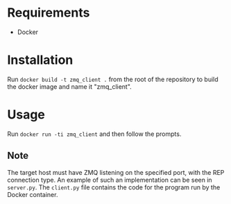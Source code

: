 # Requirements
* Docker

# Installation
Run `docker build -t zmq_client .` from the root of the repository to build
the docker image and name it "zmq_client".

# Usage
Run `docker run -ti zmq_client` and then follow the prompts.

## Note
The target host must have ZMQ listening on the specified port, with the REP connection type.
An example of such an implementation can be seen in `server.py`.
The `client.py` file contains the code for the program run by the Docker container.
